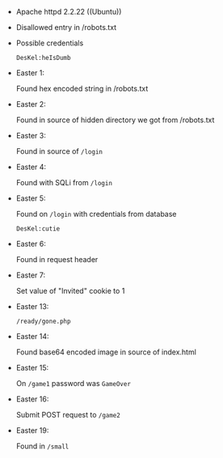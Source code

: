 - Apache httpd 2.2.22 ((Ubuntu))

- Disallowed entry in /robots.txt


- Possible credentials

	`DesKel:heIsDumb`

- Easter 1:

	Found hex encoded string in /robots.txt

- Easter 2:

	Found in source of hidden directory we got from /robots.txt

- Easter 3:

	Found in source of `/login`

- Easter 4:

	Found with SQLi from `/login`

- Easter 5:

	Found on `/login` with credentials from database 
	
	`DesKel:cutie`

- Easter 6:

	Found in request header

- Easter 7:

	Set value of "Invited" cookie to 1

- Easter 13:

	`/ready/gone.php`

- Easter 14:

	Found base64 encoded image in source of index.html

- Easter 15:

	On `/game1` password was `GameOver`

- Easter 16:

	Submit POST request to `/game2`

- Easter 19:

	Found in `/small`
